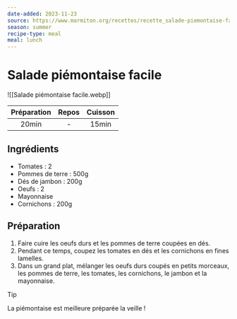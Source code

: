 ```yaml
---
date-added: 2023-11-23
source: https://www.marmiton.org/recettes/recette_salade-piemontaise-facile_168655.aspx
season: summer
recipe-type: meal
meal: lunch
---
```


# Salade piémontaise facile

![[Salade piémontaise facile.webp]]

| Préparation | Repos | Cuisson |
|:-----------:|:-----:|:-------:|
|    20min    |   -   |  15min  |

## Ingrédients

- Tomates : 2
- Pommes de terre : 500g
- Dés de jambon : 200g
- Oeufs : 2
- Mayonnaise
- Cornichons : 200g

## Préparation

1. Faire cuire les oeufs durs et les pommes de terre coupées en dés.
2. Pendant ce temps, coupez les tomates en dés et les cornichons en fines lamelles.
3. Dans un grand plat, mélanger les oeufs durs coupés en petits morceaux, les pommes de terre, les tomates, les cornichons, le jambon et la mayonnaise.

> [!tip]  
> La piémontaise est meilleure préparée la veille !
